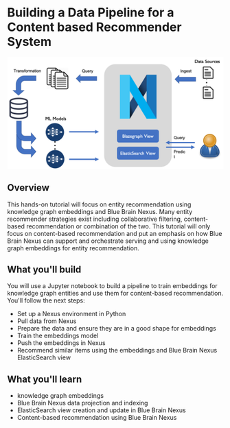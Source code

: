 
# Building a Data Pipeline for a Content based Recommender System

![ml_datapipeline](assets/ml_datapipeline.png)

## Overview

This hands-on tutorial will focus on entity recommendation using knowledge graph embeddings and Blue Brain Nexus. Many entity recommender strategies exist including collaborative filtering, content-based recommendation or combination of the two. This tutorial will only focus on content-based recommendation and put an emphasis on how Blue Brain Nexus can support and orchestrate serving and using knowledge graph embeddings for entity recommendation.

## What you'll build
You will use a Jupyter notebook to build a pipeline to train embeddings for knowledge graph entities and use them for content-based recommendation. You'll follow the next steps:

* Set up a Nexus environment in Python
* Pull data from Nexus
* Prepare the data and ensure they are in a good shape for embeddings
* Train the embeddings model
* Push the embeddings in Nexus
* Recommend similar items using the embeddings and Blue Brain Nexus ElasticSearch view

## What you'll learn

* knowledge graph embeddings
* Blue Brain Nexus data projection and indexing
* ElasticSearch view creation and update in Blue Brain Nexus
* Content-based recommendation using Blue Brain Nexus
